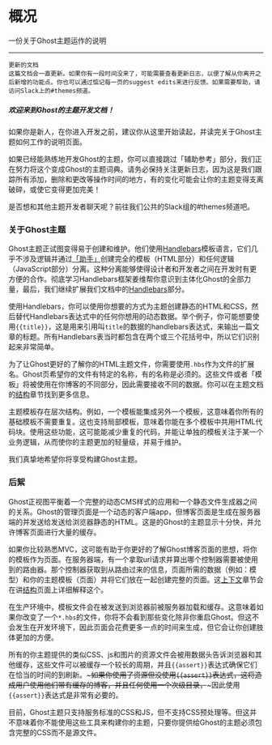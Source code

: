 # 概况
一份关于Ghost主题运作的说明

---

	更新的文档
	这篇文档会一直更新。如果你有一段时间没来了，可能需要查看更新日志，以便了解从你离开之后新增的功能点。你也可以通过惦记每一页的suggest edits来进行反馈。如果需要帮助，请访问Slack上的#themes频道。
	

##### 欢迎来到Ghost的主题开发文档！
   如果你是新人，在你进入开发之前，建议你从这里开始读起，并读完关于Ghost主题如何工作的说明页面。


   如果已经能熟练地开发Ghost的主题，你可以直接跳过「辅助参考」部分，我们正在努力将这个变成Ghost的主题词典。请务必保持关注更新日志，因为这是我们跟踪所有添加，删除和更改等操作时间的地方，有的变化可能会让你的主题变得支离破碎，或使它变得更加完美！


   是否想和其他主题开发者聊天呢？前往我们公共的Slack组的#themes频道吧。

### 关于Ghost主题 
Ghost主题正试图变得易于创建和维护。他们使用[Handlebars](http://handlebarsjs.com/)模板语言，它们几乎不涉及逻辑并通过[「助手」](http://themes.ghost.org/v0.8.0/docs/helpers)创建完全的模板（HTML部分）和任何逻辑（JavaScript部分）分离。这种分离能够使得设计者和开发者之间在开发时有更方便的合作。彻底学习Handlebars框架姜维帮你意识到主体化Ghost的全部力量，最后，我们继续扩展我们文档中的[Handlebars](http://themes.ghost.org/v0.8.0/docs/handlebars)部分。

使用Handlebars，你可以使用你想要的方式为主题创建静态的HTML和CSS，然后替代Handlebars表达式中的任何你想用的动态数据。举个例子，你可能想要使用`{{title}}`，这是用来引用叫`title`的数据的handlebars表达式，来输出一篇文章的标题。所有Handlebars表当时都包含在两个或三个花括号中，所以它们识别起来非常简单。

为了让Ghost更好的了解你的HTML主题文件，你需要使用`.hbs`作为文件的扩展名。Ghost页希望你的文件有特定的名称，有的名称是必须的。这些文件或者「模板」将被使用在你博客的不同部分，因此需要接收不同的数据。你可以在主题文档的[结构](http://themes.ghost.org/v0.8.0/docs/structure)章节找到更多信息。

主题模板存在层次结构。例如，一个模板能集成另外一个模板，这意味着你所有的基础模板不需要重复。这也支持局部模板，意味着你能在多个模板中共用HTML代码块。使用这些功能，这可能能减少重复的代码，并能让单独的模板关注于某一个业务逻辑，从而使你的主题更加的轻量级，并易于维护。

我们真挚地希望你将享受构建Ghost主题。

### 后絮
Ghost正视图平衡着一个完整的动态CMS样式的应用和一个静态文件生成器之间的关系。Ghost的管理页面是一个动态的客户端app，但博客页面是生成在服务器端的并发送给发送给浏览器静态的HTML。这是的Ghost的主题显示十分快，并允许博客页面进行大量的缓存。

如果你比较熟悉MVC，这可能有助于你更好的了解Ghost博客页面的思想，将你的模板作为页面。在服务器端，有一个拿取url请求并算出哪个控制器需要被使用到的路由器。那个控制器获取到从路由过来的信息，页面所需的数据（例如：模型）和你的主题模板（页面）并将它们放在一起创建完整的页面。这[上下文](http://themes.ghost.org/docs/structure#contexts)章节会在讲[结构](http://themes.ghost.org/v0.8.0/docs/structure)页面上详细解释这个。

在生产环境中，模板文件会在被发送到浏览器前被服务器加载和缓存。这意味着如果你改变了一个`*.hbs`的文件，你将不会看到那些变化除非你重启Ghost。但这不会发生在开发环境下，因此页面会花费更多一点的时间来生成，但它会让你创建肢体更加的方便。

所有的你主题提供的类似CSS、js和图片的资源文件会被用数据头告诉浏览器和其他缓存，这些文件可以被缓存一个较长的周期，并且`{{assert}}`表达式确保它们在恰当的时间的到刷新。~~~如果你使用了资源但没使用`{{assert}}`表达式，这将造成用户使用他们带有缓存的博客，并且任何使用一个次级目录，~~~因此使用`{{assert}}`表达式是非常有必要的。

目前，Ghost主题只支持服务标准的CSS和JS，但不支持CSS预处理等。但这并不意味着你不能使用这些工具来构建你的主题，只要你提供给Ghost的主题必须包含完整的CSS而不是源文件。